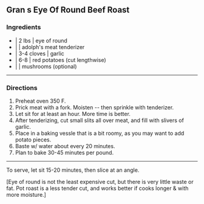 ## Gran s Eye Of Round Beef Roast

### Ingredients

* | 2 lbs      | eye of round
* |            | adolph's meat tenderizer
* | 3-4 cloves | garlic
* | 6-8        | red potatoes (cut lengthwise)
* |            | mushrooms (optional)

---

### Directions

1. Preheat oven 350 F.
1. Prick meat with a fork. Moisten -- then sprinkle with tenderizer.
1. Let sit for at least an hour. More time is better.
1. After tenderizing, cut small slits all over meat, and fill with slivers of garlic.
1. Place in a baking vessle that is a bit roomy, as you may want to add potato pieces.
1. Baste w/ water about every 20 minutes.
1. Plan to bake 30-45 minutes per pound.

---

To serve, let sit 15-20 minutes, then slice at an angle.

[Eye of round is not the least expensive cut, but there is very little waste or fat. Pot roast is a less tender cut, and works better if cooks longer & with
more moisture.]
